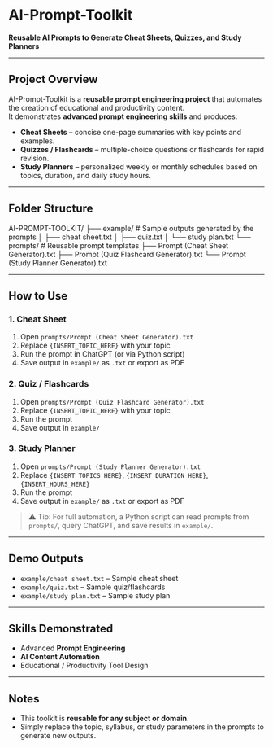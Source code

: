 # AI-Prompt-Toolkit

**Reusable AI Prompts to Generate Cheat Sheets, Quizzes, and Study Planners**

---

## Project Overview
AI-Prompt-Toolkit is a **reusable prompt engineering project** that automates the creation of educational and productivity content.  
It demonstrates **advanced prompt engineering skills** and produces:

- **Cheat Sheets** – concise one-page summaries with key points and examples.  
- **Quizzes / Flashcards** – multiple-choice questions or flashcards for rapid revision.  
- **Study Planners** – personalized weekly or monthly schedules based on topics, duration, and daily study hours.

---

## Folder Structure
AI-PROMPT-TOOLKIT/
├── example/ # Sample outputs generated by the prompts
│ ├── cheat sheet.txt
│ ├── quiz.txt
│ └── study plan.txt
└── prompts/ # Reusable prompt templates
├── Prompt (Cheat Sheet Generator).txt
├── Prompt (Quiz Flashcard Generator).txt
└── Prompt (Study Planner Generator).txt

---

## How to Use

### 1. Cheat Sheet
1. Open `prompts/Prompt (Cheat Sheet Generator).txt`
2. Replace `{INSERT_TOPIC_HERE}` with your topic
3. Run the prompt in ChatGPT (or via Python script)
4. Save output in `example/` as `.txt` or export as PDF

### 2. Quiz / Flashcards
1. Open `prompts/Prompt (Quiz Flashcard Generator).txt`
2. Replace `{INSERT_TOPIC_HERE}` with your topic
3. Run the prompt
4. Save output in `example/`  

### 3. Study Planner
1. Open `prompts/Prompt (Study Planner Generator).txt`
2. Replace `{INSERT_TOPICS_HERE}`, `{INSERT_DURATION_HERE}`, `{INSERT_HOURS_HERE}`
3. Run the prompt
4. Save output in `example/` as `.txt` or export as PDF

> ⚠️ Tip: For full automation, a Python script can read prompts from `prompts/`, query ChatGPT, and save results in `example/`.

---

## Demo Outputs
- `example/cheat sheet.txt` – Sample cheat sheet  
- `example/quiz.txt` – Sample quiz/flashcards  
- `example/study plan.txt` – Sample study plan  

---

## Skills Demonstrated
- Advanced **Prompt Engineering**  
- **AI Content Automation**  
- Educational / Productivity Tool Design  

---

## Notes
- This toolkit is **reusable for any subject or domain**.  
- Simply replace the topic, syllabus, or study parameters in the prompts to generate new outputs.  
